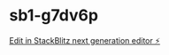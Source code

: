 # sb1-g7dv6p

[Edit in StackBlitz next generation editor ⚡️](https://stackblitz.com/~/github.com/andreycretsu/sb1-g7dv6p)